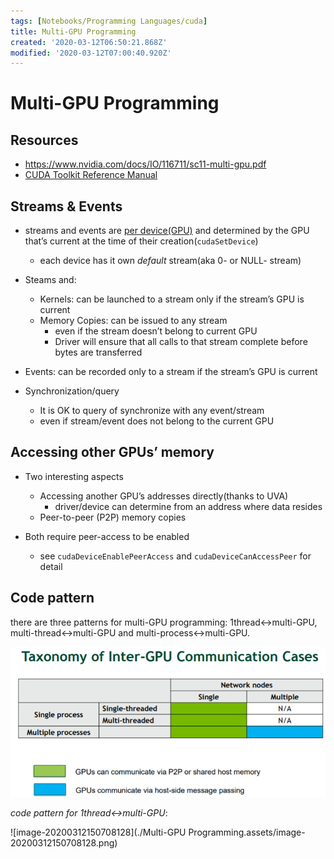 ```yaml
---
tags: [Notebooks/Programming Languages/cuda]
title: Multi-GPU Programming
created: '2020-03-12T06:50:21.868Z'
modified: '2020-03-12T07:00:40.920Z'
---
```


# Multi-GPU Programming

## Resources

- https://www.nvidia.com/docs/IO/116711/sc11-multi-gpu.pdf
- [CUDA Toolkit Reference Manual](https://developer.download.nvidia.cn/compute/DevZone/docs/html/C/doc/CUDA_Toolkit_Reference_Manual.pdf)

## Streams & Events

- streams and events are <u>per device(GPU)</u> and determined by the GPU that’s current at the time of their creation(`cudaSetDevice`)

  - each device has it own *default* stream(aka 0- or NULL- stream)
- Steams and:

  - Kernels: can be launched to a stream only if the stream’s GPU is current
  - Memory Copies: can be issued to any stream 
    - even if the stream doesn’t belong to current GPU
    - Driver will ensure that all calls to that stream complete before bytes are transferred
- Events: can be recorded only to a stream if the stream’s GPU is current
- Synchronization/query
  - It is OK to query of synchronize with any event/stream
  - even if stream/event does not belong to the current GPU

## Accessing other GPUs’ memory

- Two interesting aspects
  - Accessing another GPU’s addresses directly(thanks to UVA)
    -  driver/device can determine from an address where data resides
  - Peer-to-peer (P2P) memory copies

- Both require peer-access to be enabled
  - see `cudaDeviceEnablePeerAccess` and `cudaDeviceCanAccessPeer` for detail

## Code pattern

there are three patterns for multi-GPU programming: 1thread<->multi-GPU, multi-thread<->multi-GPU and multi-process<->multi-GPU.

<img src="./Multi-GPU Programming.assets/image-20200312150228153.png" alt="image-20200312150228153" style="zoom:67%;" />

*code pattern for 1thread<->multi-GPU*:

![image-20200312150708128](./Multi-GPU Programming.assets/image-20200312150708128.png)